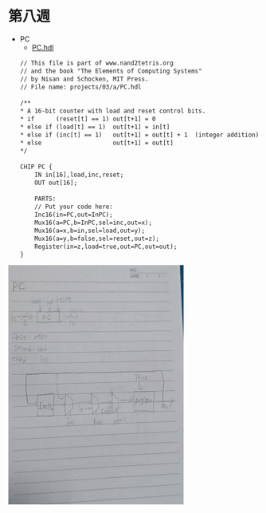 # 第八週
* PC
    * [PC.hdl](https://github.com/www-abcdefg/co109a/tree/master/03/a/PC.hdl)
    ```
    // This file is part of www.nand2tetris.org
    // and the book "The Elements of Computing Systems"
    // by Nisan and Schocken, MIT Press.
    // File name: projects/03/a/PC.hdl

    /**
    * A 16-bit counter with load and reset control bits.
    * if      (reset[t] == 1) out[t+1] = 0
    * else if (load[t] == 1)  out[t+1] = in[t]
    * else if (inc[t] == 1)   out[t+1] = out[t] + 1  (integer addition)
    * else                    out[t+1] = out[t]
    */

    CHIP PC {
        IN in[16],load,inc,reset;
        OUT out[16];

        PARTS:
        // Put your code here:
        Inc16(in=PC,out=InPC);
        Mux16(a=PC,b=InPC,sel=inc,out=x);
        Mux16(a=x,b=in,sel=load,out=y);
        Mux16(a=y,b=false,sel=reset,out=z);
        Register(in=z,load=true,out=PC,out=out);
    }
    ```
![picture](https://github.com/www-abcdefg/co109a/blob/master/03/a/HW7.jpg)